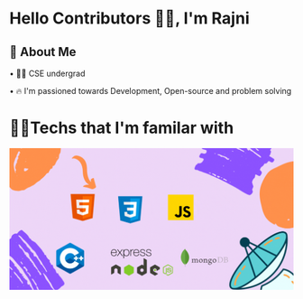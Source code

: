 
# Hello Contributors 👋🏼, I'm Rajni





## 🚀 About Me

• 🧑‍🎓 CSE undergrad

• 🔥 I'm passioned towards Development,
 Open-source and problem solving

  
# 🧑‍💻Techs that I'm familar with 

![App Screenshot](https://github.com/Rajni2002/Rajni2002/blob/main/HTML.gif)

  
